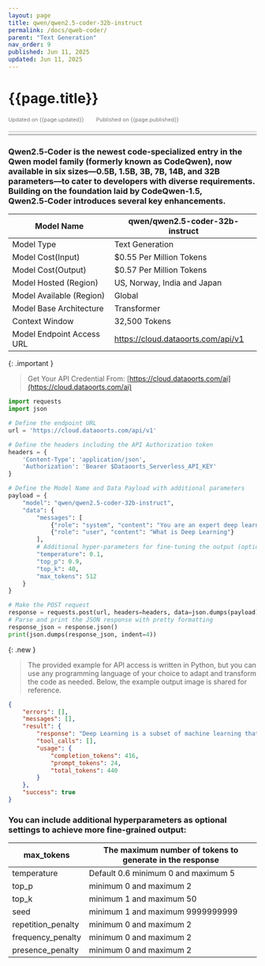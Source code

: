 ```yaml
---
layout: page
title: qwen/qwen2.5-coder-32b-instruct
permalink: /docs/qweb-coder/
parent: "Text Generation"
nav_order: 9
published: Jun 11, 2025
updated: Jun 11, 2025
---
```


# {{page.title}}

<div style="font-size:0.78em;color: #797878; margin-bottom:1.5em;">
     <span>Updated on {{page.updated}}</span>
    <span style="margin-left:2em;">Published on {{page.published}}</span>
</div>

<hr style="border:none;height:3px;background-color:#e0e0e0;margin:0;">
<hr style="border:none;height:3px;background-color:#bebebe;margin-top:0.2em;margin-bottom:1.5em;">

### Qwen2.5‑Coder is the newest code‑specialized entry in the Qwen model family (formerly known as CodeQwen), now available in six sizes—0.5B, 1.5B, 3B, 7B, 14B, and 32B parameters—to cater to developers with diverse requirements. Building on the foundation laid by CodeQwen‑1.5, Qwen2.5‑Coder introduces several key enhancements.


| Model Name                |qwen/qwen2.5-coder-32b-instruct          |
|---------------------------|-----------------------------------------|
| Model Type                |    Text  Generation                     |
| Model Cost(Input)         | $0.55 Per Million Tokens                |
| Model Cost(Output)        | $0.57 Per Million Tokens                |
| Model Hosted (Region)     | US, Norway, India and Japan             |
| Model Available (Region)  | Global                                  |
| Model Base Architecture   | Transformer                             |
| Context Window            | 32,500 Tokens                           |
| Model Endpoint Access URL | https://cloud.dataoorts.com/api/v1      |


{: .important }
> Get Your API Credential From: [https://cloud.dataoorts.com/ai](https://cloud.dataoorts.com/ai)

```python
import requests
import json

# Define the endpoint URL
url = 'https://cloud.dataoorts.com/api/v1'

# Define the headers including the API Authorization token
headers = {
    'Content-Type': 'application/json',
    'Authorization': 'Bearer $Dataoorts_Serverless_API_KEY'
}

# Define the Model Name and Data Payload with additional parameters
payload = {
    "model": "qwen/qwen2.5-coder-32b-instruct",
    "data": {
        "messages": [
            {"role": "system", "content": "You are an expert deep learning engineer"},
            {"role": "user", "content": "What is Deep Learning"}
        ],
        # Additional hyper-parameters for fine-tuning the output (optional):
        "temperature": 0.1,
        "top_p": 0.9,
        "top_k": 40,
        "max_tokens": 512
    }
}

# Make the POST request
response = requests.post(url, headers=headers, data=json.dumps(payload))
# Parse and print the JSON response with pretty formatting
response_json = response.json()
print(json.dumps(response_json, indent=4))
```

{: .new }
> The provided example for API access is written in Python, but you can use any programming language of your choice to adapt and transform the code as needed. Below, the example output image is shared for reference.


```json
{
    "errors": [],
    "messages": [],
    "result": {
        "response": "Deep Learning is a subset of machine learning that is inspired by the structure and function of the human brain, particularly the way neurons connect and learn from data. It involves the use of neural networks with many layers (hence \"deep\") to model and solve complex problems. Here are some key aspects of deep learning:\n\n1. **Neural Networks**: At the core of deep learning are artificial neural networks (ANNs), which are composed of layers of interconnected nodes or \"neurons.\" Each neuron receives input, processes it, and passes it on to the next layer.\n\n2. **Layers**: Deep learning models typically have multiple layers, including input layers, hidden layers, and output layers. The hidden layers are where the model learns to extract features from the input data.\n\n3. **Training**: Deep learning models are trained on large datasets using algorithms like backpropagation and gradient descent. During training, the model adjusts the weights of the connections between neurons to minimize the difference between its predictions and the actual outcomes.\n\n4. **Feature Learning**: One of the key advantages of deep learning is its ability to automatically learn features from raw data. This is particularly useful in domains like image and speech recognition, where manual feature extraction can be challenging.\n\n5. **Applications**: Deep learning has a wide range of applications, including image and video recognition, natural language processing, speech recognition, autonomous vehicles, and more.\n\n6. **Challenges**: Despite its successes, deep learning also faces challenges, such as the need for large amounts of data, high computational resources, and the difficulty of interpreting the decisions made by complex models (often referred to as the \"black box\" problem).\n\n7. **Frameworks**: Popular deep learning frameworks include TensorFlow, PyTorch, Keras, and Caffe, which provide tools and libraries to build, train, and deploy deep learning models efficiently.\n\nIn summary, deep learning is a powerful tool for solving complex problems by learning from data, and it has revolutionized many fields by enabling machines to perform tasks that were previously thought to be too complex for automation.",
        "tool_calls": [],
        "usage": {
            "completion_tokens": 416,
            "prompt_tokens": 24,
            "total_tokens": 440
        }
    },
    "success": true
}
```

### You can include additional hyperparameters as optional settings to achieve more fine-grained output:

| max_tokens             | The maximum number of tokens to generate in the response |
|------------------------|----------------------------------------------------------|
| temperature            | Default 0.6 minimum 0 and maximum 5                      |
| top_p                  | minimum 0 and maximum 2                                  |
| top_k                  | minimum 1 and maximum 50                                 |
| seed                   |  minimum 1 and maximum 9999999999                        |
| repetition_penalty     | minimum 0 and maximum 2                                  |
| frequency_penalty      | minimum 0 and maximum 2                                  |
| presence_penalty       |minimum 0 and maximum 2                                   |